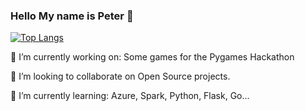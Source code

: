 ### Hello My name is Peter 👋

[![Top Langs](https://github-readme-stats.vercel.app/api/top-langs/?username=kasztp&langs_count=8&exclude_repo=jupyter_notebooks&layout=compact&theme=highcontrast)](https://github.com/anuraghazra/github-readme-stats)

🔭 I’m currently working on: Some games for the Pygames Hackathon

👯 I’m looking to collaborate on Open Source projects.

🌱 I’m currently learning: Azure, Spark, Python, Flask, Go...
<!--
**kasztp/kasztp** is a ✨ _special_ ✨ repository because its `README.md` (this file) appears on your GitHub profile.

Here are some ideas to get you started:

- 🔭 I’m currently working on: A sourcingtool for recruiters.
- 🌱 I’m currently learning: Python, Flask
- 👯 I’m looking to collaborate on ...
- 🤔 I’m looking for help with ...
- 💬 Ask me about ...
- 📫 How to reach me: ...
- 😄 Pronouns: ...
- ⚡ Fun fact: ...
-->
